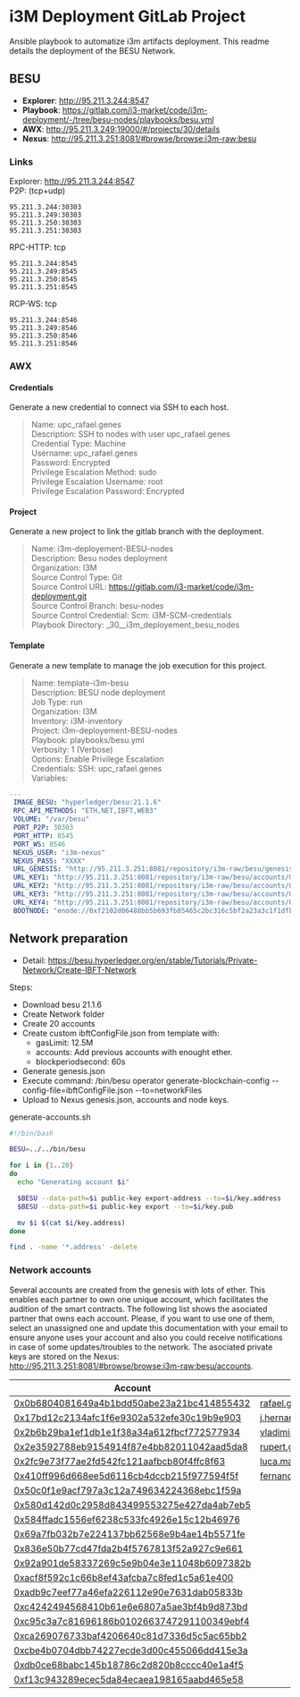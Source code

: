 # i3M Deployment GitLab Project

Ansible playbook to automatize i3m artifacts deployment. This readme details the deployment of the BESU Network.

## BESU

- **Explorer**: <http://95.211.3.244:8547>
- **Playbook**: <https://gitlab.com/i3-market/code/i3m-deployment/-/tree/besu-nodes/playbooks/besu.yml>
- **AWX**: <http://95.211.3.249:19000/#/projects/30/details>
- **Nexus**: <http://95.211.3.251:8081/#browse/browse:i3m-raw:besu>

### Links 

Explorer: <http://95.211.3.244:8547>  
P2P: (tcp+udp)  

    95.211.3.244:30303  
    95.211.3.249:30303  
    95.211.3.250:30303  
    95.211.3.251:30303  

RPC-HTTP: tcp  

    95.211.3.244:8545  
    95.211.3.249:8545  
    95.211.3.250:8545  
    95.211.3.251:8545  
  
RCP-WS: tcp

    95.211.3.244:8546  
    95.211.3.249:8546  
    95.211.3.250:8546  
    95.211.3.251:8546  

### AWX

#### Credentials

Generate a new credential to connect via SSH to each host.  

> Name: upc_rafael.genes  
> Description: SSH to nodes with user upc_rafael.genes  
> Credential Type: Machine  
> Username: upc_rafael.genes  
> Password: Encrypted  
> Privilege Escalation Method: sudo  
> Privilege Escalation Username: root  
> Privilege Escalation Password: Encrypted  

#### Project

Generate a new project to link the gitlab branch with the deployment.  

> Name: i3m-deployement-BESU-nodes  
> Description: Besu nodes deployment  
> Organization: I3M  
> Source Control Type: Git  
> Source Control URL: <https://gitlab.com/i3-market/code/i3m-deployment.git>  
> Source Control Branch: besu-nodes  
> Source Control Credential: Scm: i3M-SCM-credentials   
> Playbook Directory: _30__i3m_deployement_besu_nodes  

#### Template

Generate a new template to manage the job execution for this project.

> Name: template-i3m-besu  
> Description: BESU node deployment  
> Job Type: run  
> Organization: I3M  
> Inventory: i3M-inventory  
> Project: i3m-deployement-BESU-nodes  
> Playbook: playbooks/besu.yml  
> Verbosity: 1 (Verbose)  
> Options: Enable Privilege Escalation  
> Credentials: SSH: upc_rafael.genes  
> Variables:  

```yml
---
 IMAGE_BESU: "hyperledger/besu:21.1.6"
 RPC_API_METHODS: "ETH,NET,IBFT,WEB3"
 VOLUME: "/var/besu"
 PORT_P2P: 30303
 PORT_HTTP: 8545
 PORT_WS: 8546
 NEXUS_USER: "i3m-nexus"
 NEXUS_PASS: "XXXX"
 URL_GENESIS: "http://95.211.3.251:8081/repository/i3m-raw/besu/genesis.json"
 URL_KEY1: "http://95.211.3.251:8081/repository/i3m-raw/besu/accounts/0xXXXX"
 URL_KEY2: "http://95.211.3.251:8081/repository/i3m-raw/besu/accounts/0xXXXX"
 URL_KEY3: "http://95.211.3.251:8081/repository/i3m-raw/besu/accounts/0xXXXX"
 URL_KEY4: "http://95.211.3.251:8081/repository/i3m-raw/besu/accounts/0xXXXX"
 BOOTNODE: "enode://0xf2102d06488bb5b693fb85465c2bc316c5bf2a23a3c1f1dfb9e20733c67f7c41279a09f0f6c11a6964f0d0bf8ae85484e253e1196606b168faf77ffbfc081374@95.211.3.244:30303?discport=30303"
```

## Network preparation

- Detail: <https://besu.hyperledger.org/en/stable/Tutorials/Private-Network/Create-IBFT-Network>

Steps:
 - Download besu 21.1.6
 - Create Network folder
 - Create 20 accounts
 - Create custom ibftConfigFile.json from template with:
    - gasLimit: 12.5M
    - accounts: Add previous accounts with enought ether.
    - blockperiodsecond: 60s
 - Generate genesis.json
 - Execute command: /bin/besu operator generate-blockchain-config --config-file=ibftConfigFile.json --to=networkFiles
 - Upload to Nexus genesis.json, accounts and node keys.
 
 generate-accounts.sh  
```bash
#!/bin/bash

BESU=../../bin/besu

for i in {1..20}
do
  echo "Generating account $i"

  $BESU --data-path=$i public-key export-address --to=$i/key.address
  $BESU --data-path=$i public-key export --to=$i/key.pub

  mv $i $(cat $i/key.address)
done

find . -name '*.address' -delete
```

### Network accounts

Several accounts are created from the genesis with lots of ether. This enables each partner to own one unique account, which facilitates the audition of the smart contracts. The following list shows the asociated partner that owns each account. Please, if you want to use one of them, select an unassigned one and update this documentation with your email to ensure anyone uses your account and also you could receive notifications in case of some updates/troubles to the network. The asociated private keys are stored on the Nexus: <http://95.211.3.251:8081/#browse/browse:i3m-raw:besu/accounts>.


| Account | Responsible |
| ------ | ------ |
| [0x0b6804081649a4b1bdd50abe23a21bc414855432](http://95.211.3.251:8081/#browse/browse:i3m-raw:besu/accounts/0x0b6804081649a4b1bdd50abe23a21bc414855432) | rafael.genes@upc.edu |
| [0x17bd12c2134afc1f6e9302a532efe30c19b9e903](http://95.211.3.251:8081/#browse/browse:i3m-raw:besu/accounts/0x17bd12c2134afc1f6e9302a532efe30c19b9e903) | j.hernandez@upc.edu |
| [0x2b6b29ba1ef1db1e1f38a34a612fbcf772577934](http://95.211.3.251:8081/#browse/browse:i3m-raw:besu/accounts/0x2b6b29ba1ef1db1e1f38a34a612fbcf772577934) | vladimir.rogojin@guardtime.com |
| [0x2e3592788eb9154914f87e4bb82011042aad5da8](http://95.211.3.251:8081/#browse/browse:i3m-raw:besu/accounts/0x2e3592788eb9154914f87e4bb82011042aad5da8) | rupert.gobber@gft.com |
| [0x2fc9e73f77ae2fd542fc121aafbcb80f4ffc8f63](http://95.211.3.251:8081/#browse/browse:i3m-raw:besu/accounts/0x2fc9e73f77ae2fd542fc121aafbcb80f4ffc8f63) | luca.marangoni@gft.com |
| [0x410ff996d668ee5d6116cb4dccb215f977594f5f](http://95.211.3.251:8081/#browse/browse:i3m-raw:besu/accounts/0x410ff996d668ee5d6116cb4dccb215f977594f5f) | fernando.roman@upc.edu |
| [0x50c0f1e9acf797a3c12a749634224368ebc1f59a](http://95.211.3.251:8081/#browse/browse:i3m-raw:besu/accounts/0x50c0f1e9acf797a3c12a749634224368ebc1f59a) | |
| [0x580d142d0c2958d843499553275e427da4ab7eb5](http://95.211.3.251:8081/#browse/browse:i3m-raw:besu/accounts/0x580d142d0c2958d843499553275e427da4ab7eb5) | |
| [0x584ffadc1556ef6238c533fc4926e15c12b46976](http://95.211.3.251:8081/#browse/browse:i3m-raw:besu/accounts/0x584ffadc1556ef6238c533fc4926e15c12b46976) | |
| [0x69a7fb032b7e224137bb62568e9b4ae14b5571fe](http://95.211.3.251:8081/#browse/browse:i3m-raw:besu/accounts/0x69a7fb032b7e224137bb62568e9b4ae14b5571fe) | |
| [0x836e50b77cd47fda2b4f5767813f52a927c9e661](http://95.211.3.251:8081/#browse/browse:i3m-raw:besu/accounts/0x836e50b77cd47fda2b4f5767813f52a927c9e661) | |
| [0x92a901de58337269c5e9b04e3e11048b6097382b](http://95.211.3.251:8081/#browse/browse:i3m-raw:besu/accounts/0x92a901de58337269c5e9b04e3e11048b6097382b) | |
| [0xacf8f592c1c66b8ef43afcba7c8fed1c5a61e400](http://95.211.3.251:8081/#browse/browse:i3m-raw:besu/accounts/0xacf8f592c1c66b8ef43afcba7c8fed1c5a61e400) | |
| [0xadb9c7eef77a46efa226112e90e7631dab05833b](http://95.211.3.251:8081/#browse/browse:i3m-raw:besu/accounts/0xadb9c7eef77a46efa226112e90e7631dab05833b) | |
| [0xc4242494568410b61e6e6807a5ae3bf4b9d873bd](http://95.211.3.251:8081/#browse/browse:i3m-raw:besu/accounts/0xc4242494568410b61e6e6807a5ae3bf4b9d873bd) | |
| [0xc95c3a7c81696186b0102663747291100349ebf4](http://95.211.3.251:8081/#browse/browse:i3m-raw:besu/accounts/0xc95c3a7c81696186b0102663747291100349ebf4) | |
| [0xca269076733baf4206640c81d7336d5c5ac65bb2](http://95.211.3.251:8081/#browse/browse:i3m-raw:besu/accounts/0xca269076733baf4206640c81d7336d5c5ac65bb2) | |
| [0xcbe4b0704dbb74227ecde3d00c455066dd415e3a](http://95.211.3.251:8081/#browse/browse:i3m-raw:besu/accounts/0xcbe4b0704dbb74227ecde3d00c455066dd415e3a) | |
| [0xdb0ce68babc145b18786c2d820b8cccc40e1a4f5](http://95.211.3.251:8081/#browse/browse:i3m-raw:besu/accounts/0xdb0ce68babc145b18786c2d820b8cccc40e1a4f5) | |
| [0xf13c943289ecec5da84ecaea198165aabd465e58](http://95.211.3.251:8081/#browse/browse:i3m-raw:besu/accounts/0xf13c943289ecec5da84ecaea198165aabd465e58) | |
